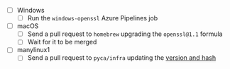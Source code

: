 - [ ] Windows
    - [ ] Run the `windows-openssl` Azure Pipelines job
- [ ] macOS
    - [ ] Send a pull request to `homebrew` upgrading the `openssl@1.1` formula
    - [ ] Wait for it to be merged
- [ ] manylinux1
    - [ ] Send a pull request to `pyca/infra` updating the [version and hash](https://github.com/pyca/infra/blob/master/cryptography-manylinux1/install_openssl.sh#L5-L6)
